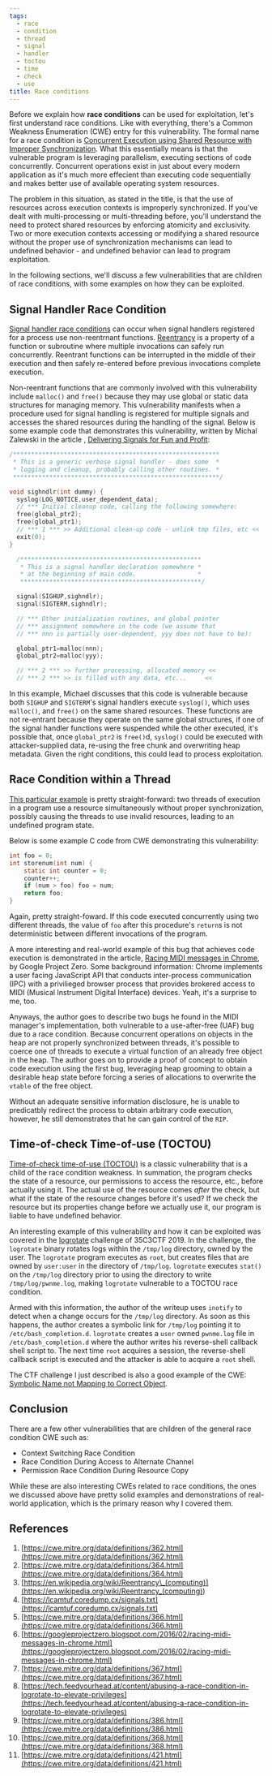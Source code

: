 ```yaml
---
tags:
  - race
  - condition
  - thread
  - signal
  - handler
  - toctou
  - time
  - check
  - use
title: Race conditions
---
```


Before we explain how **race conditions** can be used for exploitation, let's first understand race
conditions. Like with everything, there's a Common Weakness Enumeration (CWE) entry for this
vulnerability. The formal name for a race condition is
[Concurrent Execution using Shared Resource with Improper Synchronization](#references). What this
essentially means is that the vulnerable program is leveraging parallelism, executing sections of
code concurrently. Concurrent operations exist in just about every modern application as it's much
more effecient than executing code sequentially and makes better use of available operating system
resources.

The problem in this situation, as stated in the title, is that the use of resources across execution
contexts is improperly synchronized. If you've dealt with multi-processing or multi-threading
before, you'll understand the need to protect shared resources by enforcing atomicity and
exclusivity. Two or more execution contexts accessing or modifying a shared resource without the
proper use of synchronization mechanisms can lead to undefined behavior - and undefined behavior can
lead to program exploitation.

In the following sections, we'll discuss a few vulnerabilities that are children of race conditions,
with some examples on how they can be exploited.

## Signal Handler Race Condition

[Signal handler race conditions](#references) can occur when signal handlers registered for a
process use non-reentrnant functions. [Reentrancy](#references) is a property of a function or
subroutine where multiple invocations can safely run concurrently. Reentrant functions can be
interrupted in the middle of their execution and then safely re-entered before previous invocations
complete execution.

Non-reentrant functions that are commonly involved with this vulnerability include `malloc()` and
`free()` because they may use global or static data structures for managing memory. This
vulnerability manifests when a procedure used for signal handling is registered for multiple signals
and accesses the shared resources during the handling of the signal. Below is some example code that
demonstrates this vulnerability, written by Michal Zalewski in the article ,
[Delivering Signals for Fun and Profit](#references):

```c
/*********************************************************
 * This is a generic verbose signal handler - does some  *
 * logging and cleanup, probably calling other routines. *
 *********************************************************/

void sighndlr(int dummy) {
  syslog(LOG_NOTICE,user_dependent_data);
  // *** Initial cleanup code, calling the following somewhere:
  free(global_ptr2);
  free(global_ptr1);
  // *** 1 *** >> Additional clean-up code - unlink tmp files, etc <<
  exit(0);
}

  /**************************************************
   * This is a signal handler declaration somewhere *
   * at the beginning of main code.                 *
   **************************************************/

  signal(SIGHUP,sighndlr);
  signal(SIGTERM,sighndlr);

  // *** Other initialization routines, and global pointer
  // *** assignment somewhere in the code (we assume that
  // *** nnn is partially user-dependent, yyy does not have to be):

  global_ptr1=malloc(nnn);
  global_ptr2=malloc(yyy);

  // *** 2 *** >> further processing, allocated memory <<
  // *** 2 *** >> is filled with any data, etc...     <<
```

In this example, Michael discusses that this code is vulnerable because both `SIGHUP` and
`SIGTERM`'s signal handlers execute `syslog()`, which uses `malloc()`, and `free()` on the same
shared resources. These functions are not re-entrant because they operate on the same global
structures, if one of the signal handler functions were suspended while the other executed, it's
possible that, once `global_ptr2` is `free()`d, `syslog()` could be executed with attacker-supplied
data, re-using the free chunk and overwriting heap metadata. Given the right conditions, this could
lead to process exploitation.

## Race Condition within a Thread

[This particular example](#references) is pretty straight-forward: two threads of execution in a
program use a resource simultaneously without proper synchronization, possibly causing the threads
to use invalid resources, leading to an undefined program state.

Below is some example C code from CWE demonstrating this vulnerability:

```c
int foo = 0;
int storenum(int num) {
	static int counter = 0;
	counter++;
	if (num > foo) foo = num;
	return foo;
}
```

Again, pretty straight-foward. If this code executed concurrently using two different threads, the
value of `foo` after this procedure's `return`s is not deterministic between different invocations
of the program.

A more interesting and real-world example of this bug that achieves code execution is demonstrated
in the article, [Racing MIDI messages in Chrome](#references), by Google Project Zero. Some
background information: Chrome implements a user facing JavaScript API that conducts inter-process
communication (IPC) with a privilieged browser process that provides brokered access to MIDI
(Musical Instrument Digital Interface) devices. Yeah, it's a surprise to me, too.

Anyways, the author goes to describe two bugs he found in the MIDI manager's implementation, both
vulnerable to a use-after-free (UAF) bug due to a race condition. Because concurrent operations on
objects in the heap are not properly synchronized between threads, it's possible to coerce one of
threads to execute a virtual function of an already free object in the heap. The author goes on to
provide a proof of concept to obtain code execution using the first bug, leveraging heap grooming to
obtain a desirable heap state before forcing a series of allocations to overwrite the `vtable` of
the free object.

Without an adequate sensitive information disclosure, he is unable to predicatbly redirect the
process to obtain arbitrary code execution, however, he still demonstrates that he can gain control
of the `RIP`.

## Time-of-check Time-of-use (TOCTOU)

[Time-of-check time-of-use (TOCTOU)](#references) is a classic vulnerability that is a child of the
race condition weakness. In summation, the program checks the state of a resource, our permissions
to access the resource, etc., before actually using it. The actual use of the resource comes _after_
the check, but what if the state of the resource changes before it's used? If we check the resource
but its properties change before we actually use it, our program is liable to have undefined
behavior.

An interesting example of this vulnerability and how it can be exploited was covered in the
[logrotate](#references) challenge of 35C3CTF 2019. In the challenge, the `logrotate` binary rotates
logs within the `/tmp/log` directory, owned by the user. The `logrotate` program executes as `root`,
but creates files that are owned by `user:user` in the directory of `/tmp/log`. `logrotate` executes
`stat()` on the `/tmp/log` directory prior to using the directory to write `/tmp/log/pwnme.log`,
making `logrotate` vulnerable to a TOCTOU race condition.

Armed with this information, the author of the writeup uses `inotify` to detect when a change occurs
for the `/tmp/log` directory. As soon as this happens, the author creates a symbolic link for
`/tmp/log` pointing it to `/etc/bash_completion.d`. `logrotate` creates a `user` owned `pwnme.log`
file in `/etc/bash_completion.d` where the author writes his reverse-shell callback shell script to.
The next time `root` acquires a session, the reverse-shell callback script is executed and the
attacker is able to acquire a `root` shell.

The CTF challenge I just described is also a good example of the CWE:
[Symbolic Name not Mapping to Correct Object](#references).

## Conclusion

There are a few other vulnerabilities that are children of the general race condition CWE such as:

- Context Switching Race Condition
- Race Condition During Access to Alternate Channel
- Permission Race Condition During Resource Copy

While these are also interesting CWEs related to race conditions, the ones we discussed above have
pretty solid examples and demonstrations of real-world application, which is the primary reason why
I covered them.

## References

1. [https://cwe.mitre.org/data/definitions/362.html](https://cwe.mitre.org/data/definitions/362.html)
2. [https://cwe.mitre.org/data/definitions/364.html](https://cwe.mitre.org/data/definitions/364.html)
3. [https://en.wikipedia.org/wiki/Reentrancy\_(computing)](<https://en.wikipedia.org/wiki/Reentrancy_(computing)>)
4. [https://lcamtuf.coredump.cx/signals.txt](https://lcamtuf.coredump.cx/signals.txt)
5. [https://cwe.mitre.org/data/definitions/366.html](https://cwe.mitre.org/data/definitions/366.html)
6. [https://googleprojectzero.blogspot.com/2016/02/racing-midi-messages-in-chrome.html](https://googleprojectzero.blogspot.com/2016/02/racing-midi-messages-in-chrome.html)
7. [https://cwe.mitre.org/data/definitions/367.html](https://cwe.mitre.org/data/definitions/367.html)
8. [https://tech.feedyourhead.at/content/abusing-a-race-condition-in-logrotate-to-elevate-privileges](https://tech.feedyourhead.at/content/abusing-a-race-condition-in-logrotate-to-elevate-privileges)
9. [https://cwe.mitre.org/data/definitions/386.html](https://cwe.mitre.org/data/definitions/386.html)
10. [https://cwe.mitre.org/data/definitions/368.html](https://cwe.mitre.org/data/definitions/368.html)
11. [https://cwe.mitre.org/data/definitions/421.html](https://cwe.mitre.org/data/definitions/421.html)
